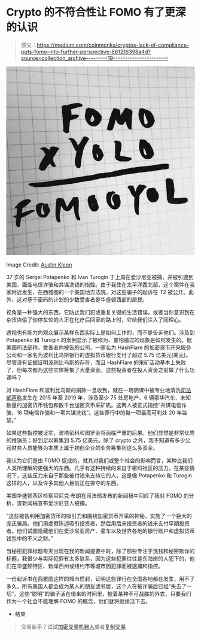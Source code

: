 # Crypto 的不符合性让 FOMO 有了更深的认识

> 原文：<https://medium.com/coinmonks/cryptos-lack-of-compliance-puts-fomo-into-further-perspective-861216398a4d?source=collection_archive---------19----------------------->

![](img/9c0d843e33b2dab21b809700e3c12f06.png)

Image Credit: [Austin Kleon](https://www.flickr.com/photos/deathtogutenberg/)

37 岁的 Sergei Potapenko 和 Ivan Turogin 于上周在爱沙尼亚被捕，并被引渡到美国，面临电信诈骗和共谋洗钱的指控。由于我住在太平洋西北部，这个案件在我家附近发生，在西雅图的一个美国地方法院，对这些骗子的起诉在 T2 被公开。此外，这对基于密码的计划的少数受害者是华盛顿西部的居民。

视角是一种强大的东西。它防止我们犯或重复关键的生活错误，或者当你意识到在杂货店偷了你停车位的人正在化疗后回家的路上时，它给我们注入了同理心。

透视也有能力向观众展示某样东西实际上是如何工作的，而不是告诉他们。涉及到 Potapenko 和 Turogin 的案例显示了被称为、害怕错过的现象是如何发生的。据美国司法部称，受害者向被告的公司、一家名为 HashFlare 的加密货币开采服务公司和一家名为波利比乌斯银行的虚拟货币银行支付了超过 5.75 亿美元(美元)。尽管没有证据证明波利比乌斯的存在，而且 HashFlare 的采矿活动基本上失败了，但每次都为这些实体筹集了大量资金。这些投资者在投入资金之前做了什么功课吗？

对 HashFlare 和波利比乌斯的捐款一旦收到，就在一场阴谋中被专业地清洗[司法部声称](https://www.cbsnews.com/news/estonians-arrested-cryptocurrency-fraud-575-million-us-district-court-seattle/)发生在 2015 年至 2019 年，涉及至少 75 处房地产、6 辆豪华汽车、未知数量的加密货币钱包和数千台加密货币采矿机。这两人被正式指控“共谋电信诈骗、16 项电信诈骗和一项共谋洗钱”。这些罪行中的每一项最高可判处 20 年监禁。”

如果这些指控被证实，波塔彭科和图罗金将面临严重的后果。他们显然是非常优秀的推销员；好到足以筹集到 5.75 亿美元。除了 crypto 之外，我不知道有多少公司财务人员能够为本质上属于初创企业的业务筹集到这么多资金。

我认为它们是由 FOMO 促成的，就其对我们或整个社会的影响而言，某种比我们人类所理解的更强大的东西。几乎有这种持续的来自于密码社区的压力，在某些情况下，这些压力来自于那些被付钱来支持它的人，这是像 Potapenko 和 Turogin 这样的人，以及许多其他人目前正在掠夺的东西。

美国华盛顿西区检察官尼克·布朗在司法部发布的新闻稿中回应了我对 FOMO 的分析，该新闻稿宣布爱沙尼亚人被捕。

“这些被告利用加密货币的吸引力和围绕加密货币开采的神秘，实施了一个巨大的庞氏骗局。他们用虚假陈述吸引投资者，然后用后来投资者的钱来支付早期投资者。他们试图隐藏他们在爱沙尼亚房产、豪车以及世界各地的银行账户和虚拟货币钱包中的不义之财。”

当秘密犯罪标题每天出现在我的新闻提要中时，除了那些专注于洗钱和秘密欺诈的标题，我很少与实际犯罪有太多联系，因为这些犯罪往往是东海岸的人犯下的，他们在华盛顿特区、新泽西州或纽约市等城市因犯罪而被逮捕和指控。

一份起诉书在西雅图这样的城市启封，证明这些罪行在全国各地都在发生，用不了多久，所有美国人都会成为某人的朋友或邻居，这个人在被诈骗后已经“失去了一切”。这些“聪明”的骗子活在借来的时间里，披着某种不可战胜的外衣，只要我们作为一个社会不能理解 FOMO 的概念，他们就将继续活下去。

*   结束

> 交易新手？试试[加密交易机器人](/coinmonks/crypto-trading-bot-c2ffce8acb2a)或者[复制交易](/coinmonks/top-10-crypto-copy-trading-platforms-for-beginners-d0c37c7d698c)